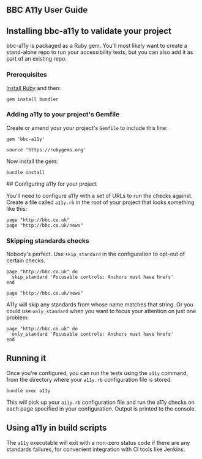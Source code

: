## BBC A11y User Guide

## Installing bbc-a11y to validate your project

bbc-a11y is packaged as a Ruby gem. You'll most likely want to create a
stand-alone repo to run your accessibility tests, but you can also add it as
part of an existing repo.

### Prerequisites

[Install Ruby](https://www.ruby-lang.org/en/documentation/installation/) and
then:

    gem install bundler

### Adding a11y to your project's Gemfile

Create or amend your your project's `Gemfile` to include this line:

    gem 'bbc-a11y'

    source 'https://rubygems.org'

Now install the gem:

    bundle install

## Configuring a11y for your project

You'll need to configure a11y with a set of URLs to run the checks against.
Create a file called `a11y.rb` in the root of your project that looks something
like this:

```
page "http://bbc.co.uk"
page "http://bbc.co.uk/news"
```

### Skipping standards checks

Nobody's perfect. Use `skip_standard` in the configuration to opt-out of certain
checks.

```
page "http://bbc.co.uk" do
  skip_standard 'Focusable controls: Anchors must have hrefs'
end

page "http://bbc.co.uk/news"
```

A11y will skip any standards from whose name matches that string. Or you could
use `only_standard` when you want to focus your attention on just one problem:

```
page "http://bbc.co.uk" do
  only_standard 'Focusable controls: Anchors must have hrefs'
end
```

## Running it

Once you're configured, you can run the tests using the `a11y` command, from the
directory where your `a11y.rb` configuration file is stored:

    bundle exec a11y

This will pick up your `a11y.rb` configuration file and run the a11y checks on
each page specified in your configuration. Output is printed to the console.

## Using a11y in build scripts

The `a11y` executable will exit with a non-zero status code if there are any
standards failures, for convenient integration with CI tools like Jenkins.
